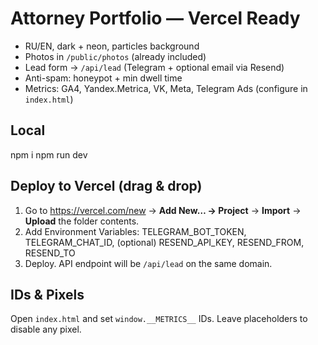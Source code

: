 
# Attorney Portfolio — Vercel Ready
- RU/EN, dark + neon, particles background
- Photos in `/public/photos` (already included)
- Lead form -> `/api/lead` (Telegram + optional email via Resend)
- Anti-spam: honeypot + min dwell time
- Metrics: GA4, Yandex.Metrica, VK, Meta, Telegram Ads (configure in `index.html`)

## Local
npm i
npm run dev

## Deploy to Vercel (drag & drop)
1) Go to https://vercel.com/new → **Add New… → Project** → **Import** → **Upload** the folder contents.
2) Add Environment Variables:
   TELEGRAM_BOT_TOKEN, TELEGRAM_CHAT_ID, (optional) RESEND_API_KEY, RESEND_FROM, RESEND_TO
3) Deploy. API endpoint will be `/api/lead` on the same domain.

## IDs & Pixels
Open `index.html` and set `window.__METRICS__` IDs. Leave placeholders to disable any pixel.
